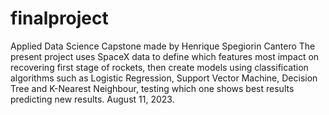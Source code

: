 # finalproject
Applied Data Science Capstone made by Henrique Spegiorin Cantero
The present project uses SpaceX data to define which features most impact on recovering first stage of rockets, then create models using classification algorithms such as Logistic Regression, Support Vector Machine, Decision Tree and K-Nearest Neighbour, testing which one shows best results predicting new results.
August 11, 2023.
